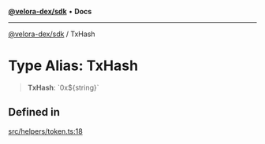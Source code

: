 [**@velora-dex/sdk**](../README.md) • **Docs**

***

[@velora-dex/sdk](../globals.md) / TxHash

# Type Alias: TxHash

> **TxHash**: \`0x$\{string\}\`

## Defined in

[src/helpers/token.ts:18](https://github.com/paraswap/paraswap-sdk/blob/master/src/helpers/token.ts#L18)
